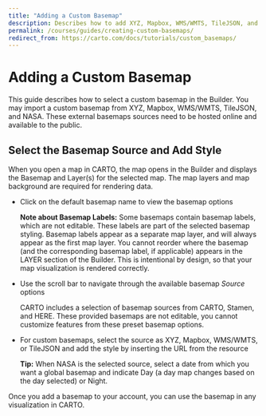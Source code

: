 ```yaml
---
title: "Adding a Custom Basemap"
description: Describes how to add XYZ, Mapbox, WMS/WMTS, TileJSON, and NASA basemaps to your CARTO account.
permalink: /courses/guides/creating-custom-basemaps/
redirect_from: https://carto.com/docs/tutorials/custom_basemaps/
---
```


# Adding a Custom Basemap

This guide describes how to select a custom basemap in the Builder. You may import a custom basemap from XYZ, Mapbox, WMS/WMTS, TileJSON, and NASA. These external basemaps sources need to be hosted online and available to the public.

## Select the Basemap Source and Add Style

When you open a map in CARTO, the map opens in the Builder and displays the Basemap and Layer(s) for the selected map. The map layers and map background are required for rendering data.

- Click on the default basemap name to view the basemap options

	**Note about Basemap Labels:** Some basemaps contain basemap labels, which are not editable. These labels are part of the selected basemap styling. Basemap labels appear as a separate map layer, and will always appear as the first map layer. You cannot reorder where the basemap (and the corresponding basemap label, if applicable) appears in the LAYER section of the Builder. This is intentional by design, so that your map visualization is rendered correctly.

- Use the scroll bar to navigate through the available basemap _Source_ options
	
	CARTO includes a selection of basemap sources from CARTO, Stamen, and HERE. These provided basemaps are not editable, you cannot customize features from these preset basemap options.

- For custom basemaps, select the source as XYZ, Mapbox, WMS/WMTS, or TileJSON and add the style by inserting the URL from the resource

	**Tip:** When NASA is the selected source, select a date from which you want a global basemap and indicate Day (a day map changes based on the day selected) or Night.

 Once you add a basemap to your account, you can use the basemap in any visualization in CARTO.